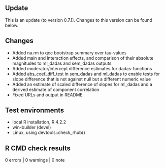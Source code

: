 ## Update

This is an update (to version 0.7.1). Changes to this version can be found below.

## Changes

* Added na.rm to qcc bootstrap summary over tau-values
* Added main and interaction effects, and comparison of their absolute magnitudes to ml_dadas and sem_dadas outputs
* Added moderator/intercept difference estimates for dadas-functions
* Added abs_coef_diff_test in sem_dadas and ml_dadas to enable tests for slope difference that is not against null but a different numeric value
* Added an estimate of scaled difference of slopes for ml_dadas and a derived estimate of component correlation
* Fixed URLs and output in README

## Test environments
* local R installation, R 4.2.2
* win-builder (devel)
* Linux, using devtools::check_rhub()

## R CMD check results

0 errors | 0 warnings | 0 note
